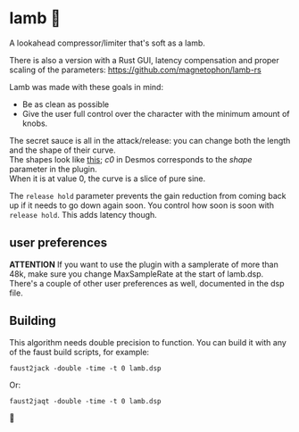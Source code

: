 # lamb 🐑

A lookahead compressor/limiter that's soft as a lamb. 

There is also a version with a Rust GUI, latency compensation and proper scaling of the parameters:
https://github.com/magnetophon/lamb-rs

Lamb was made with these goals in mind:
- Be as clean as possible
- Give the user full control over the character with the minimum amount of knobs.

The secret sauce is all in the attack/release:
you can change both the length and the shape of their curve.  
The shapes look like [this](https://www.desmos.com/calculator/cog4ujr7cs); _c0_ in Desmos corresponds to the _shape_ parameter in the plugin.  
When it is at value 0, the curve is a slice of pure sine.  

The ``release hold`` parameter prevents the gain reduction from coming back up if it needs to go down again soon.
You control how soon is soon with ``release hold``.
This adds latency though.


## user preferences

  **ATTENTION** If you want to use the plugin with a samplerate of more than 48k, make sure you change 
  MaxSampleRate at the start of lamb.dsp.  
  There's a couple of other user preferences as well, documented in the dsp file.
  
  
## Building

This algorithm needs double precision to function.
You can build it with any of the faust build scripts, for example:

``` shell
faust2jack -double -time -t 0 lamb.dsp

```


Or:

``` shell
faust2jaqt -double -time -t 0 lamb.dsp

```


🐑
